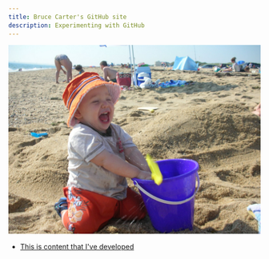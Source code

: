 ```yaml
---
title: Bruce Carter's GitHub site
description: Experimenting with GitHub
---
```


![My Picture](/pics/229.JPG)

- [This is content that I've developed](/timeseries/index.md)
